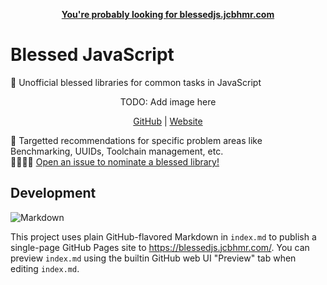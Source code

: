 <p align=center>
  <b><a href="https://blessedjs.jcbhmr.com/">You're probably looking for blessedjs.jcbhmr.com</a></b>
</p>

# Blessed JavaScript

🙏 Unofficial blessed libraries for common tasks in JavaScript

<p align=center>
  TODO: Add image here
</p>

<p align=center>
  <a href="https://github.com/jcbhmr/blessedjs.jcbhmr.com">GitHub</a>
  | <a href="https://blessedjs.jcbhmr.com/">Website</a>
</p>

🎯 Targetted recommendations for specific problem areas like Benchmarking, UUIDs, Toolchain management, etc. \
👨‍👩‍👧‍👦 [Open an issue to nominate a blessed library!](https://github.com/jcbhmr/blessedjs.jcbhmr.com/issues)

## Development

![Markdown](https://img.shields.io/badge/Markdown-000000?style=for-the-badge&logo=Markdown&logoColor=FFFFFF)

This project uses plain GitHub-flavored Markdown in `index.md` to publish a single-page GitHub Pages site to https://blessedjs.jcbhmr.com/. You can preview `index.md` using the builtin GitHub web UI "Preview" tab when editing `index.md`.
